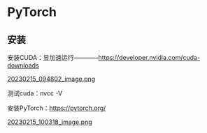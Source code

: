 # PyTorch

## 安装

安装CUDA：显加速运行————https://developer.nvidia.com/cuda-downloads

[20230215_094802_image.png](assets/20230215_094802_image.png)

测试cuda：nvcc -V


安装PyTorch：https://pytorch.org/

[20230215_100318_image.png](assets/20230215_100318_image.png)

